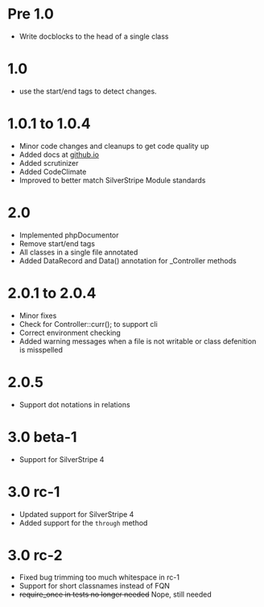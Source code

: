 # Pre 1.0

* Write docblocks to the head of a single class

# 1.0

* use the start/end tags to detect changes.

# 1.0.1 to 1.0.4

* Minor code changes and cleanups to get code quality up
* Added docs at [github.io](https://axyr.github.io/ideannotator)
* Added scrutinizer
* Added CodeClimate
* Improved to better match SilverStripe Module standards


# 2.0

* Implemented phpDocumentor
* Remove start/end tags
* All classes in a single file annotated
* Added DataRecord and Data() annotation for _Controller methods

# 2.0.1 to 2.0.4
* Minor fixes 
* Check for Controller::curr(); to support cli
* Correct environment checking
* Added warning messages when a file is not writable or class defenition is misspelled

# 2.0.5
* Support dot notations in relations

# 3.0 beta-1
* Support for SilverStripe 4

# 3.0 rc-1
* Updated support for SilverStripe 4
* Added support for the `through` method

# 3.0 rc-2
* Fixed bug trimming too much whitespace in rc-1
* Support for short classnames instead of FQN
* ~~require_once in tests no longer needed~~ Nope, still needed